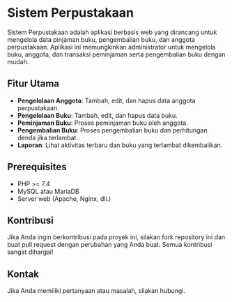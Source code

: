 
# Sistem Perpustakaan

Sistem Perpustakaan adalah aplikasi berbasis web yang dirancang untuk mengelola data pinjaman buku, pengembalian buku, dan anggota perpustakaan. Aplikasi ini memungkinkan administrator untuk mengelola buku, anggota, dan transaksi peminjaman serta pengembalian buku dengan mudah.

## Fitur Utama

- **Pengelolaan Anggota**: Tambah, edit, dan hapus data anggota perpustakaan.
- **Pengelolaan Buku**: Tambah, edit, dan hapus data buku.
- **Peminjaman Buku**: Proses peminjaman buku oleh anggota.
- **Pengembalian Buku**: Proses pengembalian buku dan perhitungan denda jika terlambat.
- **Laporan**: Lihat aktivitas terbaru dan buku yang terlambat dikembalikan.

## Prerequisites

- PHP >= 7.4
- MySQL atau MariaDB
- Server web (Apache, Nginx, dll.)



## Kontribusi

Jika Anda ingin berkontribusi pada proyek ini, silakan fork repository ini dan buat pull request dengan perubahan yang Anda buat. Semua kontribusi sangat dihargai!


## Kontak

Jika Anda memiliki pertanyaan atau masalah, silakan hubungi.
